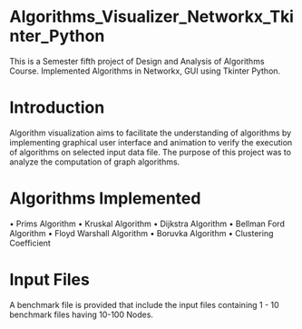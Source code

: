 # Algorithms_Visualizer_Networkx_Tkinter_Python
This is a Semester fifth project of Design and Analysis of Algorithms Course. Implemented Algorithms in Networkx, GUI using Tkinter Python.

# Introduction
Algorithm visualization aims to facilitate the 
understanding of algorithms by implementing graphical 
user interface and animation to verify the execution of 
algorithms on selected input data file. 
The purpose of this project was to analyze the 
computation of graph algorithms.

# Algorithms Implemented
• Prims Algorithm
• Kruskal Algorithm
• Dijkstra Algorithm
• Bellman Ford Algorithm
• Floyd Warshall Algorithm
• Boruvka Algorithm
• Clustering Coefficient

# Input Files
A benchmark file is provided that include the input files containing 1 - 10 benchmark files having 10-100 Nodes.
